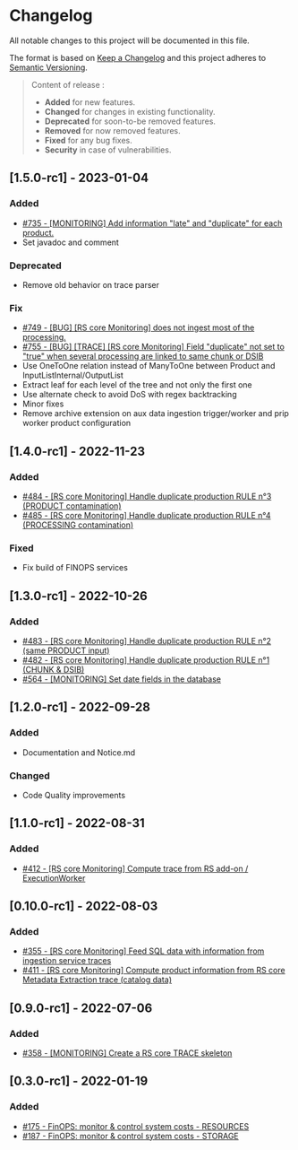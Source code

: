 # Changelog
All notable changes to this project will be documented in this file.

The format is based on [Keep a Changelog](https://keepachangelog.com/en/1.0.0/) and this project adheres to [Semantic Versioning](https://semver.org/spec/v2.0.0.html).

> Content of release :
> - **Added** for new features.
> - **Changed** for changes in existing functionality.
> - **Deprecated** for soon-to-be removed features.
> - **Removed** for now removed features.
> - **Fixed** for any bug fixes.
> - **Security** in case of vulnerabilities.

## [1.5.0-rc1] - 2023-01-04
### Added
- [#735 - [MONITORING] Add information "late" and "duplicate" for each product.](https://github.com/COPRS/rs-issues/issues/735)
- Set javadoc and comment
### Deprecated
- Remove old behavior on trace parser
### Fix
- [#749 - [BUG] [RS core Monitoring] does not ingest most of the processing.](https://github.com/COPRS/rs-issues/issues/749)
- [#755 - [BUG] [TRACE] [RS core Monitoring] Field "duplicate" not set to "true" when several processing are linked to same chunk or DSIB](https://github.com/COPRS/rs-issues/issues/755)
- Use OneToOne relation instead of ManyToOne between Product and InputListInternal/OutputList
- Extract leaf for each level of the tree and not only the first one
- Use alternate check to avoid DoS with regex backtracking
- Minor fixes
- Remove archive extension on aux data ingestion trigger/worker and prip worker product configuration

## [1.4.0-rc1] - 2022-11-23
### Added
- [#484 - [RS core Monitoring] Handle duplicate production RULE n°3 (PRODUCT contamination)](https://github.com/COPRS/rs-issues/issues/484)
- [#485 - [RS core Monitoring] Handle duplicate production RULE n°4 (PROCESSING contamination)](https://github.com/COPRS/rs-issues/issues/485)
### Fixed
- Fix build of FINOPS services

## [1.3.0-rc1] - 2022-10-26
### Added
- [#483 - [RS core Monitoring] Handle duplicate production RULE n°2 (same PRODUCT input)](https://github.com/COPRS/rs-issues/issues/483)
- [#482 - [RS core Monitoring] Handle duplicate production RULE n°1 (CHUNK & DSIB)](https://github.com/COPRS/rs-issues/issues/482)
- [#564 - [MONITORING] Set date fields in the database](https://github.com/COPRS/rs-issues/issues/564)

## [1.2.0-rc1] - 2022-09-28
### Added
- Documentation and Notice.md
### Changed
- Code Quality improvements

## [1.1.0-rc1] - 2022-08-31
### Added
- [#412 - [RS core Monitoring] Compute trace from RS add-on / ExecutionWorker](https://github.com/COPRS/rs-issues/issues/412)

## [0.10.0-rc1] - 2022-08-03
### Added
- [#355 - [RS core Monitoring] Feed SQL data with information from ingestion service traces](https://github.com/COPRS/rs-issues/issues/355)
- [#411 - [RS core Monitoring] Compute product information from RS core Metadata Extraction trace (catalog data)](https://github.com/COPRS/rs-issues/issues/411)

## [0.9.0-rc1] - 2022-07-06
### Added
- [#358 - [MONITORING] Create a RS core TRACE skeleton](https://github.com/COPRS/rs-issues/issues/358)

## [0.3.0-rc1] - 2022-01-19
### Added
- [#175 - FinOPS: monitor & control system costs - RESOURCES](https://github.com/COPRS/rs-issues/issues/175)
- [#187 - FinOPS: monitor & control system costs - STORAGE](https://github.com/COPRS/rs-issues/issues/187)
